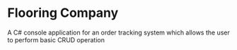 # Flooring Company

A C# console application for an order tracking system which allows the user to perform basic CRUD operation
